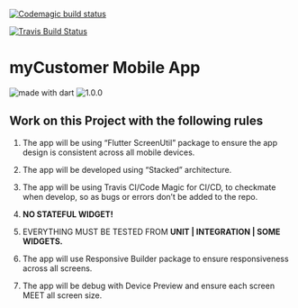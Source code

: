 [![Codemagic build status](https://api.codemagic.io/apps/5ee9e3cfed34a91a67567284/5ee9e3cfed34a91a67567283/status_badge.svg)](https://codemagic.io/apps/5ee9e3cfed34a91a67567284/5ee9e3cfed34a91a67567283/latest_build)

[![Travis Build Status](https://travis-ci.com/isaacadariku/mycustomers.svg?branch=master)](https://travis-ci.com/isaacadariku/mycustomers)

# myCustomer Mobile App

<img src="https://img.shields.io/badge/made%20with-dart-blue.svg" alt="made with dart">
<img src="https://img.shields.io/badge/version-1.0.0-orange.svg" alt="1.0.0">

## Work on this Project with the following rules

1. The app will be using  “Flutter ScreenUtil” package to ensure the app design is consistent across all mobile devices.

2. The app will be developed using “Stacked” architecture.

3. The app will be using Travis CI/Code Magic for CI/CD, to checkmate when develop, so as bugs or errors don’t be added to the repo.

4. **NO STATEFUL WIDGET!**

5. EVERYTHING MUST BE TESTED FROM  **UNIT | INTEGRATION | SOME WIDGETS.**

6. The app will use Responsive Builder package to ensure responsiveness across all screens.

7. The app will be debug with Device Preview and ensure each screen MEET all screen size.
